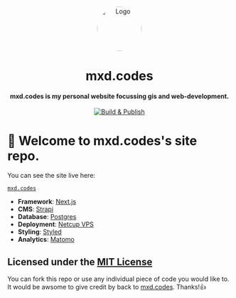 <div align="center">
  <img alt="Logo" src="https://mxd.codes/profile.png" width="100" style="border-radius:50%;"/>
</div>
<h1 align="center">
  mxd.codes
</h1>
<h4 align="center">
  mxd.codes is my personal website focussing gis and web-development.
</h4>

<p align="center">
 <a href="https://github.com/dietrichmax/personal-site/actions/workflows/pipeline.yml"><img src="https://github.com/dietrichmax/personal-site/actions/workflows/pipeline.yml/badge.svg" alt="Build & Publish"></a>
</p>

# 👋 Welcome to mxd.codes's site repo.

You can see the site live here:

[`mxd.codes`](https://mxd.codes)

- **Framework**: [Next.js](https://nextjs.org/)
- **CMS**: [Strapi](https://strapi.io/)
- **Database**: [Postgres](https://www.postgresql.org/)
- **Deployment**: [Netcup VPS](https://www.netcup.de/)
- **Styling**: [Styled](<[https://tailwindcss.com](https://styled-components.com/)>)
- **Analytics**: [Matomo](https://matomo.org/)

## Licensed under the [MIT License](https://github.com/DaTurboD/mxd-codes-frontend/blob/v2/LICENSE "MIT License")

You can fork this repo or use any individual piece of code you would like to. It would be awsome to give credit by back to [mxd.codes](https://mxd.codes). Thanks!👍
